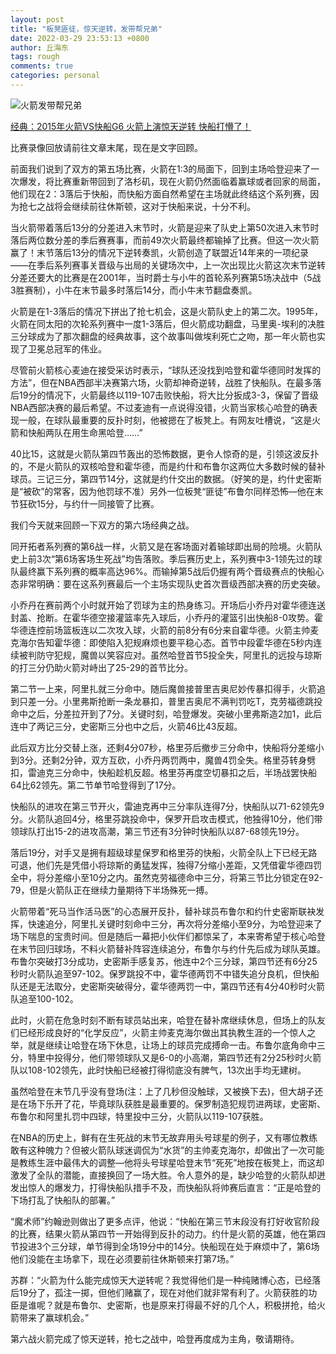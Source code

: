 ```yaml
---
layout: post
title: "板凳匪徒，惊天逆转，发带帮兄弟"
date: 2022-03-29 23:53:13 +0800
author: 丘海东 
tags: rough
comments: true
categories: personal
---
```


![火箭发带帮兄弟](http://r.photo.store.qq.com/psc?/V53xBhKC4JFvE03uTNAL1QWxNF3K6JJT/TmEUgtj9EK6.7V8ajmQrEGakdk9T6a7l9Ezbq.CwrwWDc5ZHAHvBYXbWNYIOI.gGx*ePguAbaoOWxgT4uQ1TDGFmIoKC83OMtaia2ee61.g!/r)  

[经典：2015年火箭VS快船G6 火箭上演惊天逆转 快船打懵了！](https://baijiahao.baidu.com/s?id=1611220223436452666&wfr=spider&for=pc)  

<!--more-->

比赛录像回放请前往文章末尾，现在是文字回顾。

前面我们说到了双方的第五场比赛，火箭在1:3的局面下，回到主场哈登迎来了一次爆发，将比赛重新带回到了洛杉矶，现在火箭仍然面临着赢球或者回家的局面，他们现在2：3落后于快船，而快船方面自然希望在主场就此终结这个系列赛，因为抢七之战将会继续前往休斯顿，这对于快船来说，十分不利。

当火箭带着落后13分的分差进入末节时，火箭是迎来了队史上第50次进入末节时落后两位数分差的季后赛赛事，而前49次火箭最终都输掉了比赛。但这一次火箭赢了！末节落后13分的情况下逆转奏凯，火箭创造了联盟近14年来的一项纪录——在季后系列赛事关晋级与出局的关键场次中，上一次出现比火箭这次末节逆转分差还要大的比赛是在2001年，当时爵士与小牛的首轮系列赛第5场决战中（5战3胜赛制），小牛在末节最多时落后14分，而小牛末节翻盘奏凯。

火箭是在1-3落后的情况下拼出了抢七机会，这是火箭队史上的第二次。1995年，火箭在同太阳的次轮系列赛中一度1-3落后，但火箭成功翻盘，马里奥-埃利的决胜三分球成为了那次翻盘的经典故事，这个故事叫做埃利死亡之吻，那一年火箭也实现了卫冕总冠军的伟业。

尽管前火箭核心麦迪在接受采访时表示，“球队还没找到哈登和霍华德同时发挥的方法”，但在NBA西部半决赛第六场，火箭却神奇逆转，战胜了快船队。在最多落后19分的情况下，火箭最终以119-107击败快船，将大比分扳成3-3，保留了晋级NBA西部决赛的最后希望。不过麦迪有一点说得没错，火箭当家核心哈登的确表现一般，在球队最重要的反扑时刻，他被摁在了板凳上。有网友吐槽说，“这是火箭和快船两队在用生命黑哈登……”

40比15，这就是火箭队第四节轰出的恐怖数据，更令人惊奇的是，引领这波反扑的，不是火箭队的双核哈登和霍华德，而是约什和布鲁尔这两位大多数时候的替补球员。三记三分，第四节14分，这就是约什交出的数据。（好笑的是，约什史密斯是“被砍”的常客，因为他罚球不准）另外一位板凳“匪徒”布鲁尔同样恐怖—他在末节狂砍15分，与约什一同接管了比赛。

我们今天就来回顾一下双方的第六场经典之战。

同开拓者系列赛的第6战一样，火箭又是在客场面对着输球即出局的险境。火箭队史上前3次“第6场客场生死战”均告落败。季后赛历史上，系列赛中3-1领先过的球队最终赢下系列赛的概率高达96%。而输掉第5战后仍握有两个晋级赛点的快船心态非常明确：要在这系列赛最后一个主场实现队史首次晋级西部决赛的历史突破。

小乔丹在赛前两个小时就开始了罚球为主的热身练习。开场后小乔丹对霍华德连送封盖、抢断。在霍华德空接灌篮率先入球后，小乔丹的灌篮引出快船8-0攻势。霍华德连控前场篮板连以二次攻入球，火箭的前8分有6分来自霍华德。火箭主帅麦克海尔告知霍华德：即使陷入犯规麻烦也要平稳心态。首节中段霍华德在5秒内连续被判防守犯规，魔兽以笑容应对。虽然哈登首节5投全失，阿里扎的远投与琼斯的打三分仍助火箭对峙出了25-29的首节比分。

第二节一上来，阿里扎就三分命中。随后魔兽接普里吉奥尼妙传暴扣得手，火箭追到只差一分。小里弗斯抢断一条龙暴扣，普里吉奥尼不满判罚吃T，克劳福德跳投命中之后，分差拉开到了7分。关键时刻，哈登爆发。突破小里弗斯造2加1，此后连中了两记三分，史密斯三分也中之后，火箭46比43反超。

此后双方比分交替上涨，还剩4分07秒，格里芬后撤步三分命中，快船将分差缩小到3分。还剩2分钟，双方互砍，小乔丹两罚两中，魔兽4罚全失。格里芬转身劈扣，雷迪克三分命中，快船趁机反超。格里芬再度空切暴扣之后，半场战罢快船64比62领先。第二节单节哈登得到了17分。

快船队的进攻在第三节开火，雷迪克再中三分率队连得7分，快船队以71-62领先9分。火箭队追回4分，格里芬跳投命中，保罗开启攻击模式，他独得10分，他们带领球队打出15-2的进攻高潮，第三节还有3分钟时快船队以87-68领先19分。

落后19分，对手又是拥有超级球星保罗和格里芬的快船，火箭全队上下已经无路可退，他们先是凭借小将琼斯的勇猛发挥，独得7分缩小差距，又凭借霍华德四罚全中，将分差缩小至10分之内。虽然克劳福德命中三分，将第三节比分锁定在92-79，但是火箭队正在继续力量期待下半场殊死一搏。

火箭带着“死马当作活马医”的心态展开反扑，替补球员布鲁尔和约什史密斯联袂发挥，快速追分，阿里扎关键时刻命中三分，再次将分差缩小至9分，为哈登迎来了场下喘息的宝贵时间。但是随后一幕把小伙伴们都惊呆了，本来寄希望于核心哈登在末节回归球场，不料火箭替补阵容连续追分，布鲁尔与约什先后成为球队英雄。布鲁尔突破打3分成功，史密斯手感复苏，他连中2个三分球，第四节还有6分25秒时火箭队追至97-102。保罗跳投不中，霍华德两罚不中错失追分良机，但快船队还是无法取分，史密斯突破得分，霍华德两罚一中，第四节还有4分40秒时火箭队追至100-102。

此时，火箭在危急时刻不断有球员站出来，哈登在替补席继续休息，但场上的队友们已经形成良好的“化学反应”，火箭主帅麦克海尔做出其执教生涯的一个惊人之举，就是继续让哈登在场下休息，让场上的球员完成搏命一击。布鲁尔底角命中三分，特里中投得分，他们带领球队又是6-0的小高潮，第四节还有2分25秒时火箭队以108-102领先，此时快船已经被打得彻底没有脾气，13次出手均无建树。

虽然哈登在末节几乎没有登场(注：上了几秒但没触球，又被换下去)，但大胡子还是在场下乐开了花，毕竟球队获胜是最重要的。保罗制造犯规罚进两球，史密斯、布鲁尔和阿里扎罚中四球，特里投中三分，火箭队以119-107获胜。

在NBA的历史上，鲜有在生死战的末节无故弃用头号球星的例子，又有哪位教练敢有这种魄力？但被火箭队球迷调侃为“水货”的主帅麦克海尔，却做出了一次可能是教练生涯中最伟大的调整—他将头号球星哈登末节“死死”地按在板凳上，而这却激发了全队的潜能，直接换回了一场大胜。令人意外的是，缺少哈登的火箭队却迸发出惊人的爆发力，打得快船队措手不及，而快船队将帅赛后直言：“正是哈登的下场打乱了快船队的部署。”

“魔术师”约翰逊则做出了更多点评，他说：“快船在第三节末段没有打好收官阶段的比赛，结果火箭从第四节一开始得到反扑的动力。约什是火箭的英雄，他在第四节投进3个三分球，单节得到全场19分中的14分。快船现在处于麻烦中了，第6场他们没能在主场拿下，现在必须要前往休斯顿来打第7场。”

苏群：“火箭为什么能完成惊天大逆转呢？我觉得他们是一种纯赌博心态，已经落后19分了，孤注一掷，但他们赌赢了，现在对他们就非常有利了。火箭获胜的功臣是谁呢？就是布鲁尔、史密斯，也是原来打得最不好的几个人，积极拼抢，给火箭带来了赢球机会。”

第六战火箭完成了惊天逆转，抢七之战中，哈登再度成为主角，敬请期待。
